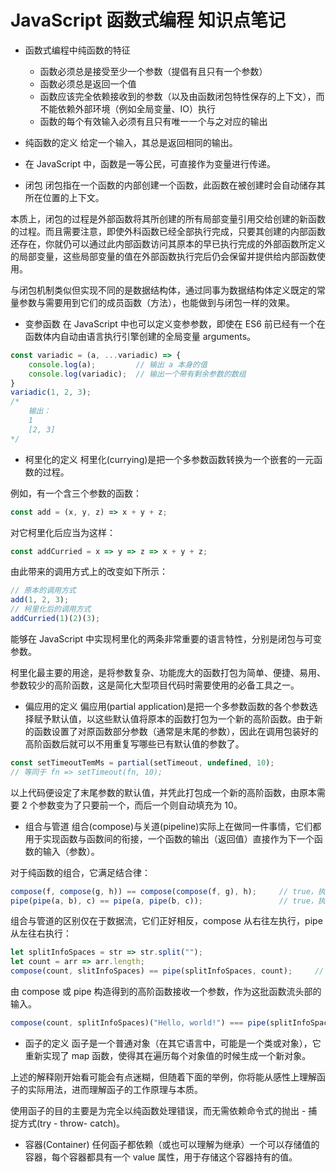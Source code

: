 # JavaScript 函数式编程 知识点笔记

- 函数式编程中纯函数的特征
  - 函数必须总是接受至少一个参数（提倡有且只有一个参数）
  - 函数必须总是返回一个值
  - 函数应该完全依赖接收到的参数（以及由函数闭包特性保存的上下文），而不能依赖外部环境（例如全局变量、IO）执行
  - 函数的每个有效输入必须有且只有唯一一个与之对应的输出

- 纯函数的定义
给定一个输入，其总是返回相同的输出。

- 在 JavaScript 中，函数是一等公民，可直接作为变量进行传递。

- 闭包
闭包指在一个函数的内部创建一个函数，此函数在被创建时会自动储存其所在位置的上下文。

本质上，闭包的过程是外部函数将其所创建的所有局部变量引用交给创建的新函数的过程。而且需要注意，即使外科函数已经全部执行完成，只要其创建的内部函数还存在，你就仍可以通过此内部函数访问其原本的早已执行完成的外部函数所定义的局部变量，这些局部变量的值在外部函数执行完后仍会保留并提供给内部函数使用。

与闭包机制类似但实现不同的是数据结构体，通过同事为数据结构体定义既定的常量参数与需要用到它们的成员函数（方法），也能做到与闭包一样的效果。

- 变参函数
在 JavaScript 中也可以定义变参参数，即使在 ES6 前已经有一个在函数体内自动由语言执行引擎创建的全局变量 arguments。

```javascript
const variadic = (a, ...variadic) => {
    console.log(a);         // 输出 a 本身的值
    console.log(variadic);  // 输出一个带有剩余参数的数组
}
variadic(1, 2, 3);
/*
    输出：
    1
    [2, 3]
*/
```

- 柯里化的定义
柯里化(currying)是把一个多参数函数转换为一个嵌套的一元函数的过程。

例如，有一个含三个参数的函数：

```javascript
const add = (x, y, z) => x + y + z;
```

对它柯里化后应当为这样：

```javascript
const addCurried = x => y => z => x + y + z;
```

由此带来的调用方式上的改变如下所示：

```javascript
// 原本的调用方式
add(1, 2, 3);
// 柯里化后的调用方式
addCurried(1)(2)(3);
```

能够在 JavaScript 中实现柯里化的两条非常重要的语言特性，分别是闭包与可变参数。

柯里化最主要的用途，是将参数复杂、功能庞大的函数打包为简单、便捷、易用、参数较少的高阶函数，这是简化大型项目代码时需要使用的必备工具之一。

- 偏应用的定义
偏应用(partial application)是把一个多参数函数的各个参数选择赋予默认值，以这些默认值将原本的函数打包为一个新的高阶函数。由于新的函数设置了对原函数部分参数（通常是末尾的参数），因此在调用包装好的高阶函数后就可以不用重复写哪些已有默认值的参数了。

```javascript
const setTimeoutTemMs = partial(setTimeout, undefined, 10);
// 等同于 fn => setTimeout(fn, 10);
```

以上代码便设定了末尾参数的默认值，并凭此打包成一个新的高阶函数，由原本需要 2 个参数变为了只要前一个，而后一个则自动填充为 10。

- 组合与管道
组合(compose)与关道(pipeline)实际上在做同一件事情，它们都用于实现函数与函数间的衔接，一个函数的输出（返回值）直接作为下一个函数的输入（参数）。

对于纯函数的组合，它满足结合律：

```javascript
compose(f, compose(g, h)) == compose(compose(f, g), h);     // true，执行顺序为 h, g, f
pipe(pipe(a, b), c) == pipe(a, pipe(b, c));                 // true，执行顺序为 a, b, c
```

组合与管道的区别仅在于数据流，它们正好相反，compose 从右往左执行，pipe 从左往右执行：

```javascript
let splitInfoSpaces = str => str.split("");
let count = arr => arr.length;
compose(count, slitInfoSpaces) == pipe(splitInfoSpaces, count);     // ture
```

由 compose 或 pipe 构造得到的高阶函数接收一个参数，作为这批函数流头部的输入。

```javascript
compose(count, splitInfoSpaces)("Hello, world!") === pipe(splitInfoSpaces, count)("Hellp, world!");     // true
```

- 函子的定义
函子是一个普通对象（在其它语言中，可能是一个类或对象），它重新实现了 map 函数，使得其在遍历每个对象值的时候生成一个新对象。

上述的解释刚开始看可能会有点迷糊，但随着下面的举例，你将能从感性上理解函子的实际用法，进而理解函子的工作原理与本质。

使用函子的目的主要是为完全以纯函数处理错误，而无需依赖命令式的抛出 - 捕捉方式(try - throw- catch)。

  - 容器(Container)
  任何函子都依赖（或也可以理解为继承）一个可以存储值的容器，每个容器都具有一个 value 属性，用于存储这个容器持有的值。

